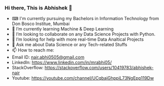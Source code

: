 ### Hi there, This is Abhishek 👋


- ⌨ I'm currently pursuing my Bachelors in Information Technology from Don Bosco Institue, Mumbai
- 🌱 I’m currently learning Machine & Deep Learning
- 👯 I’m looking to collaborate on any Data Science Projects with Python.
- 🤔 I’m looking for help with more real-time Data Analtical Projects
- 💬 Ask me about Data Science or any Tech-related Stuffs
- 📫 How to reach me: 
- Email ID: nair.abhi0505@gmail.com
- LinkedIn: https://www.linkedin.com/in/mrabhi05/  
- StackOverflow: https://stackoverflow.com/users/10419783/abhishek-nair   
- Youtube: https://youtube.com/channel/UCqbajGhppiL73NgEpp119Dw 
   
   
   
   

<!--
- 🔭 I’m currently working on ...
- 😄 Pronouns: ...
- ⚡ Fun fact: ...

-->

